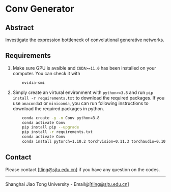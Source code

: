 # Conv Generator

## Abstract

Investigate the expression bottleneck of convolutional generative networks.


## Requirements

1. Make sure GPU is avaible and `CUDA>=11.0` has been installed on your computer. You can check it with
    ```bash
        nvidia-smi
    ```
2. Simply create an virtural environment with `python>=3.8` and run `pip install -r requirements.txt` to download the required packages. If you use `anaconda3` or `miniconda`, you can run following instructions to download the required packages in python. 
    ```bash
        conda create -y -n Conv python=3.8
        conda activate Conv
        pip install pip --upgrade
        pip install -r requirements.txt
        conda activate Conv
        conda install pytorch=1.10.2 torchvision=0.11.3 torchaudio=0.10.2 cudatoolkit=11.1 -c pytorch -c nvidia
    ```

## Contact

Please contact [tling@sjtu.edu.cn] if you have any question on the codes.
    
---------------------------------------------------------------------------------
Shanghai Jiao Tong University - Email@[tling@sjtu.edu.cn]
